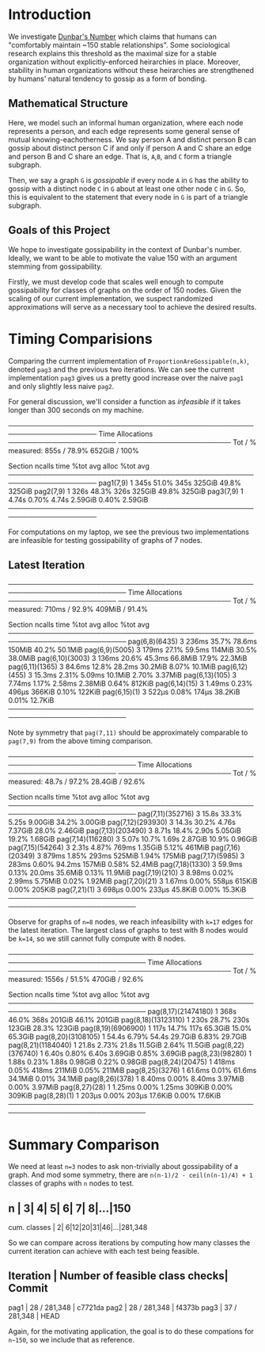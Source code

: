 
# Introduction 

We investigate [Dunbar's Number](https://en.wikipedia.org/wiki/Dunbar%27s_number) which claims that humans can "comfortably maintain ~150 stable relationships".  Some sociological research explains this threshold as the maximal size for a stable organization without explicitly-enforced heirarchies in place.  Moreover, stability in human organizations without these heirarchies are strengthened by humans' natural tendency to gossip as a form of bonding.

## Mathematical Structure

Here, we model such an informal human organization, where each node represents a person, and each edge represents some general sense of mutual knowing-eachotherness.  We say person A and distinct person B can gossip about distinct person C if and only if person A and C share an edge and person B and C share an edge.  That is, `A`,`B`, and `C` form a triangle subgraph.

Then, we say a graph `G` is *gossipable* if every node `A` in `G` has the ability to gossip with a distinct node `C` in `G` about at least one other node `C` in `G`. 
So, this is equivalent to the statement that every node in `G` is part of a triangle subgraph.

## Goals of this Project
We hope to investigate gossipability in the context of Dunbar's number.  Ideally, we want to be able to motivate the value 150 with an argument stemming from gossipability.  

Firstly, we must develop code that scales well enough to compute gossipability for classes of graphs on the order of 150 nodes.  Given the scaling of our current implementation, we suspect randomized approximations will serve as a necessary tool to achieve the desired results.


# Timing Comparisions
Comparing the currrent implementation of `ProportionAreGossipable(n,k)`, denoted `pag3` and the previous two iterations.
We can see the current implementation `pag3` gives us a pretty good increase over the naive `pag1` and only slightly less naive `pag2`.

For general discussion, we'll consider a function as  *infeasible* if it takes longer than 300 seconds on my machine.

 ────────────────────────────────────────────────────────────────────
                             Time                   Allocations      
                     ──────────────────────   ───────────────────────
  Tot / % measured:        855s / 78.9%            652GiB / 100%     

 Section     ncalls     time   %tot     avg     alloc   %tot      avg
 ────────────────────────────────────────────────────────────────────
 pag1(7,9)        1     345s  51.0%    345s    325GiB  49.8%   325GiB
 pag2(7,9)        1     326s  48.3%    326s    325GiB  49.8%   325GiB
 pag3(7,9)        1    4.74s  0.70%   4.74s   2.59GiB  0.40%  2.59GiB
 ────────────────────────────────────────────────────────────────────

For computations on my laptop, we see the previous two implementations are infeasible for testing gossipability of graphs of 7 nodes.


## Latest Iteration


 ──────────────────────────────────────────────────────────────────────────
                                   Time                   Allocations      
                           ──────────────────────   ───────────────────────
     Tot / % measured:          710ms / 92.9%            409MiB / 91.4%    

 Section           ncalls     time   %tot     avg     alloc   %tot      avg
 ──────────────────────────────────────────────────────────────────────────
 pag(6,8)(6435)         3    236ms  35.7%  78.6ms    150MiB  40.2%  50.1MiB
 pag(6,9)(5005)         3    179ms  27.1%  59.5ms    114MiB  30.5%  38.0MiB
 pag(6,10)(3003)        3    136ms  20.6%  45.3ms   66.8MiB  17.9%  22.3MiB
 pag(6,11)(1365)        3   84.6ms  12.8%  28.2ms   30.2MiB  8.07%  10.1MiB
 pag(6,12)(455)         3   15.3ms  2.31%  5.09ms   10.1MiB  2.70%  3.37MiB
 pag(6,13)(105)         3   7.74ms  1.17%  2.58ms   2.38MiB  0.64%   812KiB
 pag(6,14)(15)          3   1.49ms  0.23%   496μs    366KiB  0.10%   122KiB
 pag(6,15)(1)           3    522μs  0.08%   174μs   38.2KiB  0.01%  12.7KiB
 ──────────────────────────────────────────────────────────────────────────

Note by symmetry that `pag(7,11)` should be approximately comparable to `pag(7,9)` from the above timing comparison.   

 ────────────────────────────────────────────────────────────────────────────
                                     Time                   Allocations      
                             ──────────────────────   ───────────────────────
      Tot / % measured:           48.7s / 97.2%           28.4GiB / 92.6%    

 Section             ncalls     time   %tot     avg     alloc   %tot      avg
 ────────────────────────────────────────────────────────────────────────────
 pag(7,11)(352716)        3    15.8s  33.3%   5.25s   9.00GiB  34.2%  3.00GiB
 pag(7,12)(293930)        3    14.3s  30.2%   4.76s   7.37GiB  28.0%  2.46GiB
 pag(7,13)(203490)        3    8.71s  18.4%   2.90s   5.05GiB  19.2%  1.68GiB
 pag(7,14)(116280)        3    5.07s  10.7%   1.69s   2.87GiB  10.9%  0.96GiB
 pag(7,15)(54264)         3    2.31s  4.87%   769ms   1.35GiB  5.12%   461MiB
 pag(7,16)(20349)         3    879ms  1.85%   293ms    525MiB  1.94%   175MiB
 pag(7,17)(5985)          3    283ms  0.60%  94.2ms    157MiB  0.58%  52.4MiB
 pag(7,18)(1330)          3   59.9ms  0.13%  20.0ms   35.6MiB  0.13%  11.9MiB
 pag(7,19)(210)           3   8.98ms  0.02%  2.99ms   5.75MiB  0.02%  1.92MiB
 pag(7,20)(21)            3   1.67ms  0.00%   558μs    615KiB  0.00%   205KiB
 pag(7,21)(1)             3    698μs  0.00%   233μs   45.8KiB  0.00%  15.3KiB
 ────────────────────────────────────────────────────────────────────────────


Observe for graphs of `n=8` nodes, we reach infeasibility with `k=17` edges for the latest iteration.  The largest class of graphs to test with 8 nodes would be `k=14`, so we still cannot fully compute with 8 nodes.

 ──────────────────────────────────────────────────────────────────────────────
                                       Time                   Allocations
                               ──────────────────────   ───────────────────────
       Tot / % measured:            1556s / 51.5%            470GiB / 92.6%

 Section               ncalls     time   %tot     avg     alloc   %tot      avg
 ──────────────────────────────────────────────────────────────────────────────
 pag(8,17)(21474180)        1     368s  46.0%    368s    201GiB  46.1%   201GiB
 pag(8,18)(13123110)        1     230s  28.7%    230s    123GiB  28.3%   123GiB
 pag(8,19)(6906900)         1     117s  14.7%    117s   65.3GiB  15.0%  65.3GiB
 pag(8,20)(3108105)         1    54.4s  6.79%   54.4s   29.7GiB  6.83%  29.7GiB
 pag(8,21)(1184040)         1    21.8s  2.73%   21.8s   11.5GiB  2.64%  11.5GiB
 pag(8,22)(376740)          1    6.40s  0.80%   6.40s   3.69GiB  0.85%  3.69GiB
 pag(8,23)(98280)           1    1.88s  0.23%   1.88s   0.98GiB  0.22%  0.98GiB
 pag(8,24)(20475)           1    418ms  0.05%   418ms    211MiB  0.05%   211MiB
 pag(8,25)(3276)            1   61.6ms  0.01%  61.6ms   34.1MiB  0.01%  34.1MiB
 pag(8,26)(378)             1   8.40ms  0.00%  8.40ms   3.97MiB  0.00%  3.97MiB
 pag(8,27)(28)              1   1.25ms  0.00%  1.25ms    309KiB  0.00%   309KiB
 pag(8,28)(1)               1    203μs  0.00%   203μs   17.6KiB  0.00%  17.6KiB
 ──────────────────────────────────────────────────────────────────────────────

# Summary Comparison

We need at least `n=3` nodes to ask non-trivially about gossipability of a graph.  And mod some symmetry, there are `n(n-1)/2 - ceil(n(n-1)/4) + 1` classes of graphs with `n` nodes to test.


n            | 3| 4| 5| 6| 7| 8|...|150
--------------------------------------
cum. classes | 2| 6|12|20|31|46|...|281,348


So we can compare across iterations by computing how many classes the current iteration can achieve with each test being feasible.

Iteration | Number of feasible class checks| Commit
----------------------------------------------------
pag1      | 28 / 281,348                   | c7721da
pag2      | 28 / 281,348                   | f4373b
pag3      | 37 / 281,348                   | HEAD

Again, for the motivating application, the goal is to do these compations for `n~150`, so we include that as reference.
